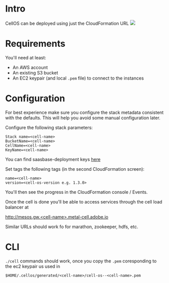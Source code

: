# Intro
CellOS can be deployed using just the CloudFormation URL 
[![](https://s3.amazonaws.com/cloudformation-examples/cloudformation-launch-stack.png)](https://console.aws.amazon.com/cloudformation/home?region=us-west-2#/stacks/new?stackName=cell-1&templateURL=https://s3.amazonaws.com/saasbase-repo/cell-os/deploy/aws/elastic-cell-1.2.1-SNAPSHOT.json)

# Requirements
You'll need at least:
* An AWS account
* An existing S3 bucket
* An EC2 keypair (and local `.pem` file) to connect to the instances

# Configuration
For best experience make sure you configure the stack metadata consistent
with the defaults. This will help you avoid some manual configuration later.

Configure the following stack parameters: 

    Stack name=<cell-name>
    BucketName=<cell-name>
    CellName=<cell-name>
    KeyName=<cell-name>
You can find saasbase-deployment keys 
[here](http://saasbase.corp.adobe.com/ops/operations/deployment.html)

Set tags the following tags (in the second CloudFormation screen):

    name=<cell-name>
    version=<cell-os-version e.g. 1.3.0>

You'll then see the progress in the CloudFormation console / Events.

Once the cell is done you'll be able to access services through the 
cell load balancer at

http://mesos.gw.<cell-name>.metal-cell.adobe.io

Similar URLs should work fo for marathon, zookeeper, hdfs, etc.

# CLI 

`./cell` commands should work, once you copy the `.pem` coresponding
to the ec2 keypair us used in 

    $HOME/.cellos/generated/<cell-name>/cell-os--<cell-name>.pem


